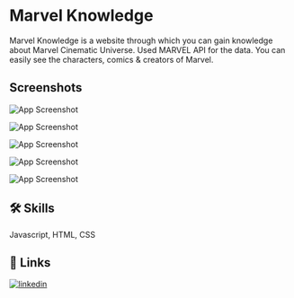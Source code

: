 # Marvel Knowledge

Marvel Knowledge is a website through which you can gain knowledge about Marvel Cinematic Universe. Used MARVEL API for the data. You can easily see the characters, comics & creators of Marvel. 


## Screenshots

![App Screenshot](https://res.cloudinary.com/duoe2yt88/image/upload/v1663601579/Images/pg1_ltozjq.png)

![App Screenshot](https://res.cloudinary.com/duoe2yt88/image/upload/v1663601615/Images/pg2_jtkm6u.png)

![App Screenshot](https://res.cloudinary.com/duoe2yt88/image/upload/v1663601770/Images/pg3_jtdrju.png)

![App Screenshot](https://res.cloudinary.com/duoe2yt88/image/upload/v1663601771/Images/pg4_axmg9g.png)

![App Screenshot](https://res.cloudinary.com/duoe2yt88/image/upload/v1663601767/Images/pg5_iu08zr.png)
## 🛠 Skills
Javascript, HTML, CSS


## 🔗 Links
[![linkedin](https://img.shields.io/badge/linkedin-0A66C2?style=for-the-badge&logo=linkedin&logoColor=white)](https://www.linkedin.com/in/mistryghanshyam/)

